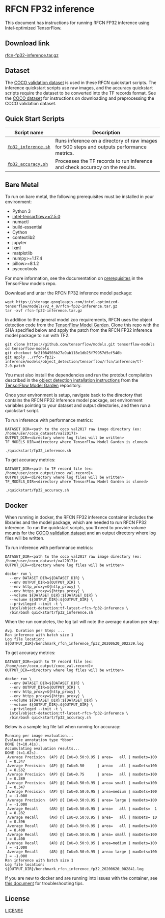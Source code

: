 <!--- 0. Title -->
# RFCN FP32 inference

<!-- 10. Description -->

This document has instructions for running RFCN FP32 inference using
Intel-optimized TensorFlow.


<!--- 20. Download link -->
## Download link

[rfcn-fp32-inference.tar.gz](https://storage.googleapis.com/intel-optimized-tensorflow/models/v2_4_0/rfcn-fp32-inference.tar.gz)

<!--- 30. Datasets -->
## Dataset

The [COCO validation dataset](http://cocodataset.org) is used in these
RFCN quickstart scripts. The inference quickstart scripts use raw images,
and the accuracy quickstart scripts require the dataset to be converted
into the TF records format.
See the [COCO dataset](/datasets/coco/README.md) for instructions on
downloading and preprocessing the COCO validation dataset.


<!--- 40. Quick Start Scripts -->
## Quick Start Scripts

| Script name | Description |
|-------------|-------------|
| [`fp32_inference.sh`](fp32_inference.sh) | Runs inference on a directory of raw images for 500 steps and outputs performance metrics. |
| [`fp32_accuracy.sh`](fp32_accuracy.sh) | Processes the TF records to run inference and check accuracy on the results. |

<!--- 50. Bare Metal -->
## Bare Metal

To run on bare metal, the following prerequisites must be installed in your environment:
* Python 3
* [intel-tensorflow>=2.5.0](https://pypi.org/project/intel-tensorflow/)
* numactl
* build-essential
* Cython
* contextlib2
* jupyter
* lxml
* matplotlib
* numpy>=1.17.4
* pillow>=8.1.2
* pycocotools

For more information, see the documentation on [prerequisites](https://github.com/tensorflow/models/blob/6c21084503b27a9ab118e1db25f79957d5ef540b/research/object_detection/g3doc/installation.md#installation)
in the TensorFlow models repo.

Download and untar the RFCN FP32 inference model package:

```
wget https://storage.googleapis.com/intel-optimized-tensorflow/models/v2_4_0/rfcn-fp32-inference.tar.gz
tar -xvf rfcn-fp32-inference.tar.gz
```

In addition to the general model zoo requirements, RFCN uses the object detection code from the
[TensorFlow Model Garden](https://github.com/tensorflow/models). Clone this repo with the SHA specified
below and apply the patch from the RFCN FP32 inference model package to run with TF2.

```
git clone https://github.com/tensorflow/models.git tensorflow-models
cd tensorflow-models
git checkout 6c21084503b27a9ab118e1db25f79957d5ef540b
git apply ../rfcn-fp32-inference/models/object_detection/tensorflow/rfcn/inference/tf-2.0.patch
```

You must also install the dependencies and run the protobuf compilation described in the
[object detection installation instructions](https://github.com/tensorflow/models/blob/6c21084503b27a9ab118e1db25f79957d5ef540b/research/object_detection/g3doc/installation.md#installation)
from the [TensorFlow Model Garden](https://github.com/tensorflow/models) repository.

Once your environment is setup, navigate back to the directory that contains the RFCN FP32 inference
model package, set environment variables pointing to your dataset and output directories, and then run
a quickstart script.

To run inference with performance metrics:
```
DATASET_DIR=<path to the coco val2017 raw image directory (ex: /home/user/coco_dataset/val2017)>
OUTPUT_DIR=<directory where log files will be written>
TF_MODELS_DIR=<directory where TensorFlow Model Garden is cloned>

./quickstart/fp32_inference.sh
```

To get accuracy metrics:
```
DATASET_DIR=<path to TF record file (ex: /home/user/coco_output/coco_val.record)>
OUTPUT_DIR=<directory where log files will be written>
TF_MODELS_DIR=<directory where TensorFlow Model Garden is cloned>

./quickstart/fp32_accuracy.sh
```

<!-- 60. Docker -->
## Docker

When running in docker, the RFCN FP32 inference container includes the
libraries and the model package, which are needed to run RFCN FP32
inference. To run the quickstart scripts, you'll need to provide volume mounts for the
[COCO validation dataset](/dataset/coco/README.md) and an output directory
where log files will be written.

To run inference with performance metrics:
```
DATASET_DIR=<path to the coco val2017 raw image directory (ex: /home/user/coco_dataset/val2017)>
OUTPUT_DIR=<directory where log files will be written>

docker run \
  --env DATASET_DIR=${DATASET_DIR} \
  --env OUTPUT_DIR=${OUTPUT_DIR} \
  --env http_proxy=${http_proxy} \
  --env https_proxy=${https_proxy} \
  --volume ${DATASET_DIR}:${DATASET_DIR} \
  --volume ${OUTPUT_DIR}:${OUTPUT_DIR} \
  --privileged --init -t \
  intel/object-detection:tf-latest-rfcn-fp32-inference \
  /bin/bash quickstart/fp32_inference.sh
```

When the run completes, the log tail will note the average duration per step:

```
Avg. Duration per Step: ...
Ran inference with batch size 1
Log file location: ${OUTPUT_DIR}/benchmark_rfcn_inference_fp32_20200620_002239.log
```

To get accuracy metrics:
```
DATASET_DIR=<path to TF record file (ex: /home/user/coco_output/coco_val.record)>
OUTPUT_DIR=<directory where log files will be written>

docker run \
  --env DATASET_DIR=${DATASET_DIR} \
  --env OUTPUT_DIR=${OUTPUT_DIR} \
  --env http_proxy=${http_proxy} \
  --env https_proxy=${https_proxy} \
  --volume ${DATASET_DIR}:${DATASET_DIR} \
  --volume ${OUTPUT_DIR}:${OUTPUT_DIR} \
  --privileged --init -t \
  intel/object-detection:tf-latest-rfcn-fp32-inference \
  /bin/bash quickstart/fp32_accuracy.sh
```

Below is a sample log file tail when running for accuracy:

```
Running per image evaluation...
Evaluate annotation type *bbox*
DONE (t=10.41s).
Accumulating evaluation results...
DONE (t=1.62s).
 Average Precision  (AP) @[ IoU=0.50:0.95 | area=   all | maxDets=100 ] = 0.347
 Average Precision  (AP) @[ IoU=0.50      | area=   all | maxDets=100 ] = 0.532
 Average Precision  (AP) @[ IoU=0.75      | area=   all | maxDets=100 ] = 0.389
 Average Precision  (AP) @[ IoU=0.50:0.95 | area= small | maxDets=100 ] = 0.347
 Average Precision  (AP) @[ IoU=0.50:0.95 | area=medium | maxDets=100 ] = -1.000
 Average Precision  (AP) @[ IoU=0.50:0.95 | area= large | maxDets=100 ] = -1.000
 Average Recall     (AR) @[ IoU=0.50:0.95 | area=   all | maxDets=  1 ] = 0.282
 Average Recall     (AR) @[ IoU=0.50:0.95 | area=   all | maxDets= 10 ] = 0.396
 Average Recall     (AR) @[ IoU=0.50:0.95 | area=   all | maxDets=100 ] = 0.400
 Average Recall     (AR) @[ IoU=0.50:0.95 | area= small | maxDets=100 ] = 0.400
 Average Recall     (AR) @[ IoU=0.50:0.95 | area=medium | maxDets=100 ] = -1.000
 Average Recall     (AR) @[ IoU=0.50:0.95 | area= large | maxDets=100 ] = -1.000
Ran inference with batch size 1
Log file location: ${OUTPUT_DIR}/benchmark_rfcn_inference_fp32_20200620_002841.log
```

If you are new to docker and are running into issues with the container,
see [this document](https://github.com/IntelAI/models/tree/master/docs/general/docker.md)
for troubleshooting tips.

<!--- 80. License -->
## License

[LICENSE](/LICENSE)

